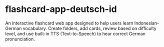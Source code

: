 # flashcard-app-deutsch-id
An interactive flashcard web app designed to help users learn Indonesian-German vocabulary. Create folders, add cards, review based on difficulty level, and use built-in TTS (Text-to-Speech) to hear correct German pronunciation.
